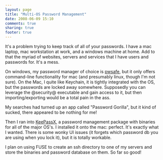 ```yaml
---
layout: page
title: "Multi-OS Password Management"
date: 2008-06-09 15:10
comments: true
sharing: true
footer: true
---
```

It's a problem trying to keep track of all of your passwords.  I have a mac laptop, mac workstation at work, and a windows machine at home.  Add to that the myriad of websites, servers and services that I have users and passwords for.  It's a mess.

On windows, my password manager of choice is [pwsafe](http://passwordsafe.sourceforge.net/), but it only offers command-line functionality for mac (and presumably linux, though I'm not sure).  On the Mac, I quite like Keychain, it is tightly integrated with the OS, but the passwords are locked away somewhere.  Supposedly you can leverage the @security@ executable and gain access to it, but then importing/exporting would be a total pain in the ass.

My searches had turned up an app called "Password Gorilla", but it kind of sucked, there appeared to be nothing for me!

Then I ran into [KeePassX](http://www.keepassx.org/), a password management package with binaries for all of the major OS's.  I installed it onto the mac: perfect.  It's exactly what I wanted.  There is some wonky UI issues (it forgets which password db you are using when you lock it), but it is totally workable.

I plan on using FUSE to create an ssh directory to one of my servers and store the binaries and password database on them.  So far so good!
